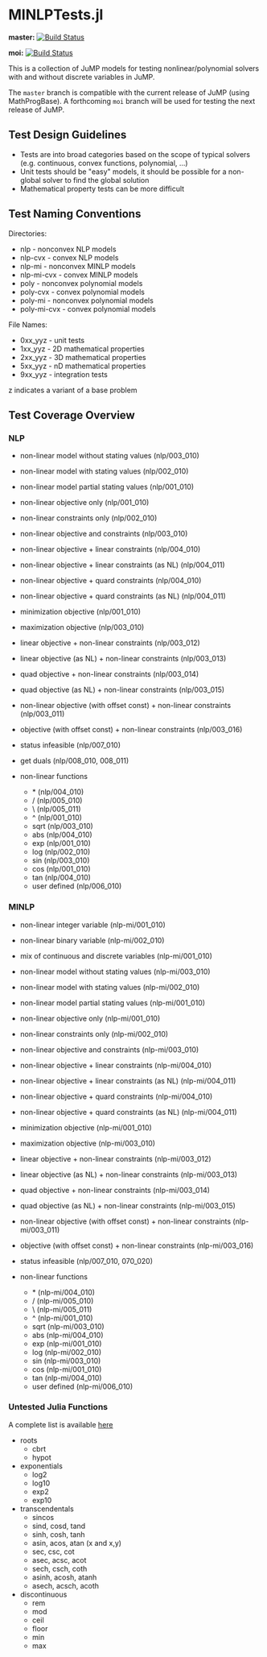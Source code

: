 # MINLPTests.jl

**master:** [![Build Status](https://travis-ci.org/lanl-ansi/MINLPTests.jl.svg?branch=master)](https://travis-ci.org/lanl-ansi/MINLPTests.jl)

**moi:** [![Build Status](https://travis-ci.org/lanl-ansi/MINLPTests.jl.svg?branch=moi)](https://travis-ci.org/lanl-ansi/MINLPTests.jl)

This is a collection of JuMP models for testing nonlinear/polynomial solvers with and without discrete variables in JuMP.

The `master` branch is compatible with the current release of JuMP (using MathProgBase).  A forthcoming `moi` branch will be used for testing the next release of JuMP.


## Test Design Guidelines

* Tests are into broad categories based on the scope of typical solvers (e.g. continuous, convex functions, polynomial, ...)
* Unit tests should be "easy" models, it should be possible for a non-global solver to find the global solution
* Mathematical property tests can be more difficult


## Test Naming Conventions

Directories:
* nlp - nonconvex NLP models
* nlp-cvx - convex NLP models
* nlp-mi - nonconvex MINLP models
* nlp-mi-cvx - convex MINLP models
* poly - nonconvex polynomial models
* poly-cvx - convex polynomial models
* poly-mi - nonconvex polynomial models
* poly-mi-cvx - convex polynomial models

File Names:
* 0xx_yyz - unit tests
* 1xx_yyz - 2D mathematical properties
* 2xx_yyz - 3D mathematical properties
* 5xx_yyz - nD mathematical properties
* 9xx_yyz - integration tests

z indicates a variant of a base problem

## Test Coverage Overview

### NLP
* non-linear model without stating values (nlp/003_010)
* non-linear model with stating values (nlp/002_010)
* non-linear model partial stating values (nlp/001_010)

* non-linear objective only (nlp/001_010)
* non-linear constraints only (nlp/002_010)
* non-linear objective and constraints (nlp/003_010)

* non-linear objective + linear constraints (nlp/004_010)
* non-linear objective + linear constraints (as NL) (nlp/004_011)
* non-linear objective + quard constraints (nlp/004_010)
* non-linear objective + quard constraints (as NL) (nlp/004_011)

* minimization objective (nlp/001_010)
* maximization objective (nlp/003_010)

* linear objective + non-linear constraints (nlp/003_012)
* linear objective (as NL) + non-linear constraints (nlp/003_013)
* quad objective + non-linear constraints (nlp/003_014)
* quad objective (as NL) + non-linear constraints (nlp/003_015)

* non-linear objective (with offset const) + non-linear constraints (nlp/003_011)
* objective (with offset const) + non-linear constraints (nlp/003_016)

* status infeasible (nlp/007_010)
* get duals (nlp/008_010, 008_011)

* non-linear functions
  * \* (nlp/004_010)
  * / (nlp/005_010)
  * \ (nlp/005_011)
  * ^ (nlp/001_010)
  * sqrt (nlp/003_010)
  * abs (nlp/004_010)
  * exp (nlp/001_010)
  * log (nlp/002_010)
  * sin (nlp/003_010)
  * cos (nlp/001_010)
  * tan (nlp/004_010)
  * user defined (nlp/006_010)

### MINLP
* non-linear integer variable (nlp-mi/001_010)
* non-linear binary variable (nlp-mi/002_010)
* mix of continuous and discrete variables (nlp-mi/001_010)
* non-linear model without stating values (nlp-mi/003_010)
* non-linear model with stating values (nlp-mi/002_010)
* non-linear model partial stating values (nlp-mi/001_010)

* non-linear objective only (nlp-mi/001_010)
* non-linear constraints only (nlp-mi/002_010)
* non-linear objective and constraints (nlp-mi/003_010)

* non-linear objective + linear constraints (nlp-mi/004_010)
* non-linear objective + linear constraints (as NL) (nlp-mi/004_011)
* non-linear objective + quard constraints (nlp-mi/004_010)
* non-linear objective + quard constraints (as NL) (nlp-mi/004_011)

* minimization objective (nlp-mi/001_010)
* maximization objective (nlp-mi/003_010)

* linear objective + non-linear constraints (nlp-mi/003_012)
* linear objective (as NL) + non-linear constraints (nlp-mi/003_013)
* quad objective + non-linear constraints (nlp-mi/003_014)
* quad objective (as NL) + non-linear constraints (nlp-mi/003_015)

* non-linear objective (with offset const) + non-linear constraints (nlp-mi/003_011)
* objective (with offset const) + non-linear constraints (nlp-mi/003_016)

* status infeasible (nlp/007_010, 070_020)

* non-linear functions
  * \* (nlp-mi/004_010)
  * / (nlp-mi/005_010)
  * \ (nlp-mi/005_011)
  * ^ (nlp-mi/001_010)
  * sqrt (nlp-mi/003_010)
  * abs (nlp-mi/004_010)
  * exp (nlp-mi/001_010)
  * log (nlp-mi/002_010)
  * sin (nlp-mi/003_010)
  * cos (nlp-mi/001_010)
  * tan (nlp-mi/004_010)
  * user defined (nlp-mi/006_010)

### Untested Julia Functions
A complete list is available [here](https://docs.julialang.org/en/v1/base/math/)

* roots
  * cbrt
  * hypot
* exponentials
  * log2
  * log10
  * exp2
  * exp10
* transcendentals
  * sincos
  * sind, cosd, tand
  * sinh, cosh, tanh
  * asin, acos, atan (x and x,y)
  * sec, csc, cot
  * asec, acsc, acot
  * sech, csch, coth
  * asinh, acosh, atanh
  * asech, acsch, acoth
* discontinuous
  * rem
  * mod
  * ceil
  * floor
  * min
  * max
